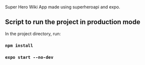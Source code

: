 Super Hero Wiki App made using superheroapi and expo.

## Script to run the project in production mode

In the project directory, run:

### `npm install`

### `expo start --no-dev`

